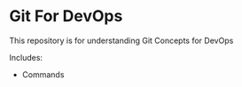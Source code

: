 # Git For DevOps


This repository is for understanding Git Concepts for DevOps

Includes:

- Commands